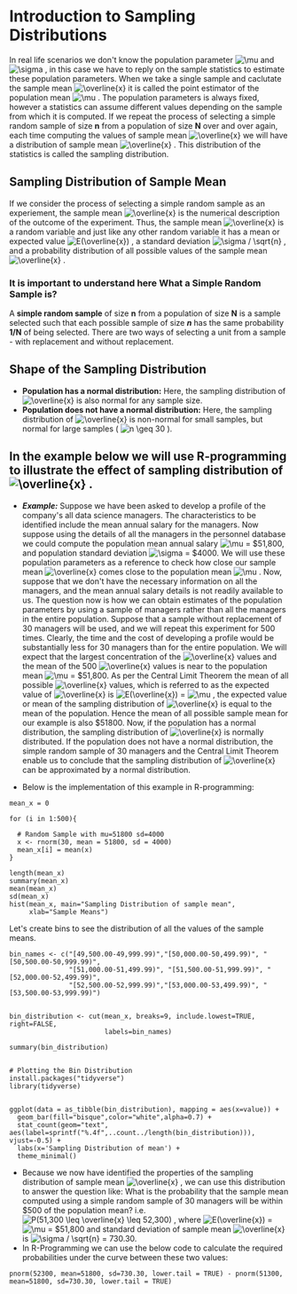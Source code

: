 # Introduction to Sampling Distributions
In real life scenarios we don't know the population parameter <img src="https://latex.codecogs.com/svg.image?\mu&space;" title="\mu " /> and <img src="https://latex.codecogs.com/svg.image?\sigma&space;" title="\sigma " /> , in this case we have to reply on the sample statistics to estimate these population parameters. When we take a single sample and caclutate the sample mean <img src="https://latex.codecogs.com/svg.image?\overline{x}" title="\overline{x}" />   it is called the point estimator of the population mean <img src="https://latex.codecogs.com/svg.image?\mu&space;" title="\mu " /> . The population parameters is always fixed, however a statistics can assume different values depending on the sample from which it is computed. If we repeat the process of selecting a simple random sample of size **n** from a population of size **N** over and over again, each time computing the values of sample mean <img src="https://latex.codecogs.com/svg.image?\overline{x}" title="\overline{x}" /> we will have a distribution of sample mean <img src="https://latex.codecogs.com/svg.image?\overline{x}" title="\overline{x}" /> . This distribution of the statistics is called the sampling distribution.

## Sampling Distribution of Sample Mean  
If we consider the process of selecting a simple random sample as an experiement, the sample mean <img src="https://latex.codecogs.com/svg.image?\overline{x}" title="\overline{x}" /> is the numerical description of the outcome of the experiment. Thus, the sample mean <img src="https://latex.codecogs.com/svg.image?\overline{x}" title="\overline{x}" /> is a random variable and just like any other random variable it has a mean or expected value <img src="https://latex.codecogs.com/svg.image?E(\overline{x})" title="E(\overline{x})" /> , a standard deviation <img src="https://latex.codecogs.com/svg.image?\sigma&space;/&space;\sqrt{n}&space;" title="\sigma / \sqrt{n} " /> , and a probability distribution of all possible values of the sample mean <img src="https://latex.codecogs.com/svg.image?\overline{x}" title="\overline{x}" /> .

### It is important to understand here What a Simple Random Sample is?
A **simple random sample** of size **n** from a population of size **N** is a sample selected such that each possible sample of size ***n*** has the same probability **1/N** of being selected. There are two ways of selecting a unit from a sample - with replacement and without replacement. 

## Shape of the Sampling Distribution
* **Population has a normal distribution:** Here, the sampling distribution of <img src="https://latex.codecogs.com/svg.image?\overline{x}" title="\overline{x}" /> is also normal for any sample size. 
* **Population does not have a normal distribution:** Here, the sampling distribution of <img src="https://latex.codecogs.com/svg.image?\overline{x}" title="\overline{x}" /> is non-normal for small samples, but normal for large samples ( <img src="https://latex.codecogs.com/svg.image?n&space;\geq&space;30" title="n \geq 30" /> ). 
## In the example below we will use R-programming to illustrate the effect of sampling distribution of <img src="https://latex.codecogs.com/svg.image?\overline{x}" title="\overline{x}" /> . 
* ***Example:*** Suppose we have been asked to develop a profile of the company's all data science managers. The characteristics to be identified include the mean annual salary for the managers. Now suppose using the details of all the managers in the personnel database we could compute the population mean annual salary <img src="https://latex.codecogs.com/svg.image?\mu&space;" title="\mu " /> = $51,800, and population standard deviation <img src="https://latex.codecogs.com/svg.image?\sigma&space;" title="\sigma " /> = $4000. We will use these population parameters as a reference to check how close our sample mean <img src="https://latex.codecogs.com/svg.image?\overline{x}" title="\overline{x}" /> comes close to the population mean <img src="https://latex.codecogs.com/svg.image?\mu&space;" title="\mu " /> . Now, suppose that we don't have the necessary information on all the managers, and the mean annual salary details is not readily available to us. The question now is how we can obtain estimates of the population parameters by using a sample of managers rather than all the managers in the entire population. Suppose that a sample without replacement of 30 managers will be used, and we will repeat this experiment for 500 times. Clearly, the time and the cost of developing a profile would be substantially less for 30 managers than for the entire population. We will expect that the largest concentration of the <img src="https://latex.codecogs.com/svg.image?\overline{x}" title="\overline{x}" /> values and the mean of the 500 <img src="https://latex.codecogs.com/svg.image?\overline{x}" title="\overline{x}" /> values is near to the population mean <img src="https://latex.codecogs.com/svg.image?\mu&space;" title="\mu " /> = $51,800. As per the Central Limit Theorem the mean of all possible <img src="https://latex.codecogs.com/svg.image?\overline{x}" title="\overline{x}" /> values, which is referred to as the expected value of <img src="https://latex.codecogs.com/svg.image?\overline{x}" title="\overline{x}" /> is <img src="https://latex.codecogs.com/svg.image?E(\overline{x})" title="E(\overline{x})" /> = <img src="https://latex.codecogs.com/svg.image?\mu&space;" title="\mu " /> , the expected value or mean of the sampling distribution of <img src="https://latex.codecogs.com/svg.image?\overline{x}" title="\overline{x}" /> is equal to the mean of the population. Hence the mean of all possible sample mean for our example is also $51800. Now, if the population has a normal distribution, the sampling distribution of <img src="https://latex.codecogs.com/svg.image?\overline{x}" title="\overline{x}" /> is normally distributed. If the population does not have a normal distribution, the simple random sample of 30 managers and the Central Limit Theorem enable us to conclude that the sampling distribution of <img src="https://latex.codecogs.com/svg.image?\overline{x}" title="\overline{x}" /> can be approximated by a normal distribution.  

* Below is the implementation of this example in R-programming:
```
mean_x = 0

for (i in 1:500){
  
  # Random Sample with mu=51800 sd=4000 
  x <- rnorm(30, mean = 51800, sd = 4000)
  mean_x[i] = mean(x)
}

length(mean_x)
summary(mean_x)
mean(mean_x)
sd(mean_x)
hist(mean_x, main="Sampling Distribution of sample mean", 
     xlab="Sample Means")
```

Let's create bins to see the distribution of all the values of the sample means. 

```
bin_names <- c("[49,500.00-49,999.99)","[50,000.00-50,499.99)", "[50,500.00-50,999.99)",
               "[51,000.00-51,499.99)", "[51,500.00-51,999.99)", "[52,000.00-52,499.99)", 
               "[52,500.00-52,999.99)","[53,000.00-53,499.99)", "[53,500.00-53,999.99)")


bin_distribution <- cut(mean_x, breaks=9, include.lowest=TRUE, right=FALSE, 
                        labels=bin_names)

summary(bin_distribution)


# Plotting the Bin Distribution
install.packages("tidyverse")
library(tidyverse)


ggplot(data = as_tibble(bin_distribution), mapping = aes(x=value)) + 
  geom_bar(fill="bisque",color="white",alpha=0.7) + 
  stat_count(geom="text", aes(label=sprintf("%.4f",..count../length(bin_distribution))), vjust=-0.5) +
  labs(x='Sampling Distribution of mean') +
  theme_minimal() 
```

* Because we now have identified the properties of the sampling distribution of sample mean <img src="https://latex.codecogs.com/svg.image?\overline{x}" title="\overline{x}" /> , we can use this distribution to answer the question like: What is the probability that the sample mean computed using a simple random sample of 30 managers will be within $500 of the population mean? i.e. <img src="https://latex.codecogs.com/svg.image?P(51,300&space;\leq&space;\overline{x}&space;\leq&space;52,300)" title="P(51,300 \leq \overline{x} \leq 52,300)" /> , where <img src="https://latex.codecogs.com/svg.image?E(\overline{x})" title="E(\overline{x})" /> = <img src="https://latex.codecogs.com/svg.image?\mu&space;" title="\mu " /> = $51,800 and standard deviation of sample mean <img src="https://latex.codecogs.com/svg.image?\overline{x}" title="\overline{x}" /> is <img src="https://latex.codecogs.com/svg.image?\sigma&space;/&space;\sqrt{n}&space;" title="\sigma / \sqrt{n} " /> = 730.30.
* In R-Programming we can use the below code to calculate the required probabilities under the curve between these two values: 

```
pnorm(52300, mean=51800, sd=730.30, lower.tail = TRUE) - pnorm(51300, mean=51800, sd=730.30, lower.tail = TRUE)
```

   
